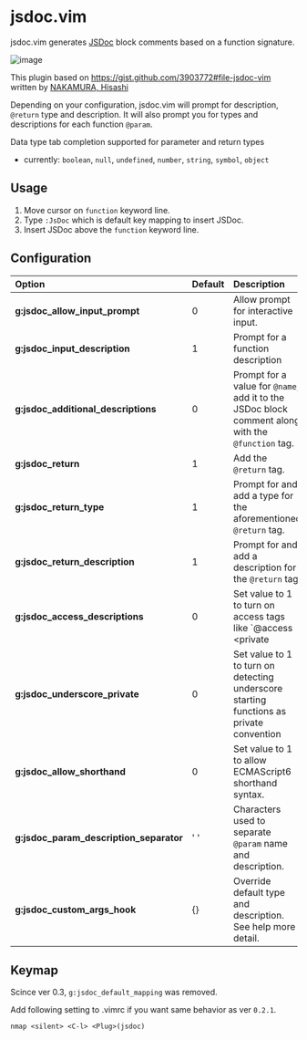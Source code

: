 jsdoc.vim
=========

jsdoc.vim generates [JSDoc](http://usejsdoc.org/) block comments based on a function signature.

![image](https://github.com/heavenshell/vim-jsdoc/wiki/images/vim-jsdoc-screencast-preview.gif)

This plugin based on https://gist.github.com/3903772#file-jsdoc-vim written by [NAKAMURA, Hisashi](https://gist.github.com/sunvisor)

Depending on your configuration, jsdoc.vim will prompt for description, `@return` type and description. It will also prompt you for types and descriptions for each function `@param`.

Data type tab completion supported for parameter and return types
* currently: `boolean`, `null`, `undefined`, `number`, `string`, `symbol`, `object`

## Usage

  1. Move cursor on `function` keyword line.
  2. Type `:JsDoc` which is default key mapping to insert JSDoc.
  3. Insert JSDoc above the `function` keyword line.

## Configuration

Option                                  | Default | Description
:-------------------------------------- | :------ | :----------
**g:jsdoc_allow_input_prompt**          | 0       | Allow prompt for interactive input.
**g:jsdoc_input_description**           | 1       | Prompt for a function description
**g:jsdoc_additional_descriptions**     | 0       | Prompt for a value for `@name`, add it to the JSDoc block comment along with the `@function` tag.
**g:jsdoc_return**                      | 1       | Add the `@return` tag.
**g:jsdoc_return_type**                 | 1       | Prompt for and add a type for the aforementioned `@return` tag.
**g:jsdoc_return_description**          | 1       | Prompt for and add a description for the `@return` tag.
**g:jsdoc_access_descriptions**         | 0       | Set value to 1 to turn on access tags like `@access <private|public>`. Set value to 2 to turn on access tags like `@<private|public>`
**g:jsdoc_underscore_private**          | 0       | Set value to 1 to turn on detecting underscore starting functions as private convention
**g:jsdoc_allow_shorthand**             | 0       | Set value to 1 to allow ECMAScript6 shorthand syntax.
**g:jsdoc_param_description_separator** | ' '     | Characters used to separate `@param` name and description.
**g:jsdoc_custom_args_hook**            | {}      | Override default type and description. See help more detail.

## Keymap
Scince ver 0.3, `g:jsdoc_default_mapping` was removed.

Add following setting to .vimrc if you want same behavior as ver `0.2.1`.
```viml
nmap <silent> <C-l> <Plug>(jsdoc)
```
